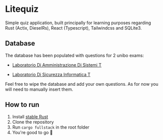 # Litequiz

Simple quiz application, built principally for learning purposes regarding Rust (Actix, DieselRs), React (Typescript), Tailwindcss and SQLite3.

## Database

The database has been populated with questions for 2 unibo exams:
- [Laboratorio Di Amministrazione Di Sistemi T](https://www.unibo.it/it/didattica/insegnamenti/insegnamento/2021/434713)

- [Laboratorio Di Sicurezza Informatica T](https://www.unibo.it/it/didattica/insegnamenti/insegnamento/2022/487362)

Feel free to wipe the database and add your own questions.
As for now you will need to manually insert them.

## How to run
1. Install [stable Rust](https://www.rust-lang.org/tools/install)
2. Clone the repository
3. Run `cargo fullstack` in the root folder
4. You're good to go 🫡
